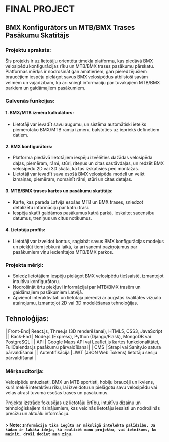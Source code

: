 # FINAL PROJECT
## BMX Konfigurātors un MTB/BMX Trases Pasākumu Skatītājs

### Projektu apraksts:

Šis projekts ir uz lietotāju orientēta tīmekļa platforma, kas piedāvā BMX velosipēdu konfigurācijas rīku un MTB/BMX trases pasākumu pārskatu. Platformas mērķis ir nodrošināt gan amatieriem, gan pieredzējušiem braucējiem iespēju pielāgot savus BMX velosipēdus atbilstoši savām vēlmēm un vajadzībām, kā arī sniegt informāciju par tuvākajiem MTB/BMX parkiem un gaidāmajiem pasākumiem.

### Galvenās funkcijas:
#### 1. BMX/MTB izmēra kalkulātors:
- Lietotāji var ievadīt savu augumu, un sistēma automātiski ieteiks piemērotāko BMX/MTB rāmja izmēru, balstoties uz iepriekš definētiem datiem.
#### 2. BMX konfigurātors:
- Platforma piedāvā lietotājiem iespēju izvēlēties dažādas velosipēda daļas, piemēram, rāmi, stūri, riteņus un citas sastāvdaļas, un redzēt BMX velosipēdu 2D vai 3D skatā, kā tas izskatīsies pēc montāžas.
- Lietotāji var ievadīt sava esošā BMX velosipēda modeli un veikt izmaiņas, piemēram, nomainīt rāmi, stūri un citas detaļas.
#### 3. MTB/BMX trases kartes un pasākumu skatītājs:
- Karte, kas parāda Latvijā esošās MTB un BMX trases, sniedzot detalizētu informāciju par katru trasi.
- Iespēja skatīt gaidāmos pasākumus katrā parkā, ieskaitot sacensību datumus, treniņus un citus notikumus.
#### 4. Lietotāja profils:
- Lietotāji var izveidot kontus, saglabāt savus BMX konfigurācijas modeļus un piekļūt tiem jebkurā laikā, ka arī saņemt paziņojumus par pasākumiem viņu iecienītajos MTB/BMX parkos.

### Projekta mērķi:
- Sniedz lietotājiem iespēju pielāgot BMX velosipēdu tiešsaistē, izmantojot intuitīvu konfigurātoru.
- Nodrošināt ērtu piekļuvi informācijai par MTB/BMX trasēm un gaidāmajiem pasākumiem Latvijā.
- Apvienot interaktīvitāti un lietotāja pieredzi ar augstas kvalitātes vizuālo atainojumu, izmantojot 2D vai 3D modelēšanas tehnoloģijas.

## Tehnoloģijas:

| Front-End| React.js, Three.js (3D renderēšanai), HTML5, CSS3, JavaScript |
| Back-End | Node.js (Express), Python (Django/Flask), MongoDB vai PostgreSQL |
| API | Google Maps API vai Leaflet.js kartes funkcionalitātei, FullCalendar.js pasākumu pārvaldīšanai |
| CMS | Strapi vai Sanity.io satura pārvaldīšanai |
| Autentifikācija | JWT (JSON Web Tokens) lietotāju sesiju pārvaldīšanai |

### Mērķauditorija:

Velosipēdu entuziasti, BMX un MTB sportisti, hobiju braucēji un ikviens, kurš meklē interaktīvu rīku, lai izveidotu un pielāgotu savu velosipēdu vai vēlas atrast tuvumā esošas trases un pasākumus.

Projekta izstrāde fokusējas uz lietotāju ērtību, intuitīvu dizainu un tehnoloģiskajiem risinājumiem, kas veicinās lietotāju iesaisti un nodrošinās precīzu un aktuālu informāciju.



#### > Note: `Informācija tika iegūta ar mākslīgā intelekta palīdzību. Ja kādam ir labāka ideja, kā realizēt manu projektu, vai ieteikums, ko mainīt, droši dodiet man ziņu.`
